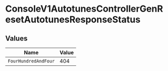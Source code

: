 # ConsoleV1AutotunesControllerGenResetAutotunesResponseStatus


## Values

| Name                 | Value                |
| -------------------- | -------------------- |
| `FourHundredAndFour` | 404                  |